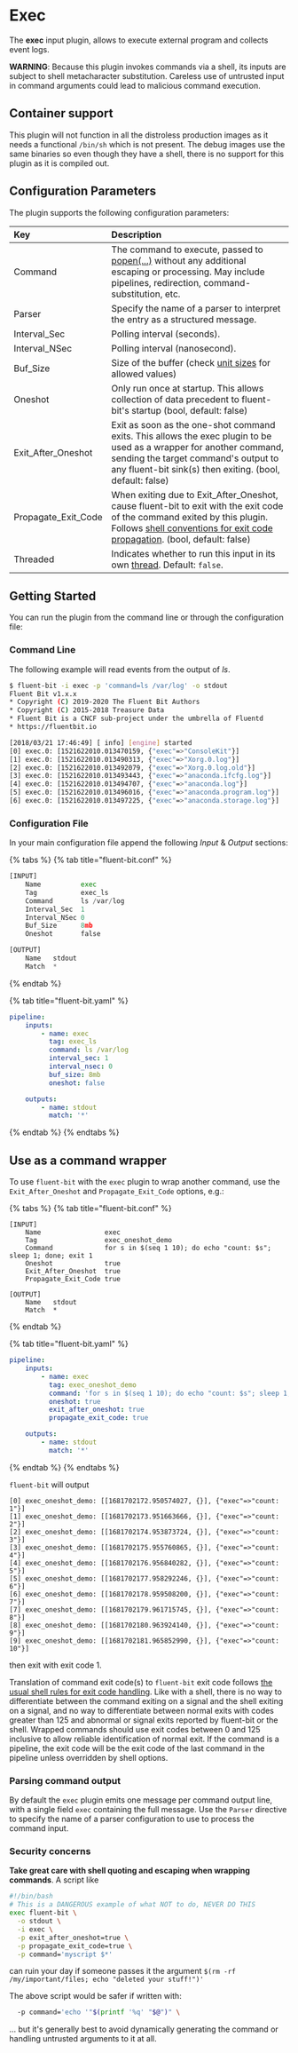 # Exec

The **exec** input plugin, allows to execute external program and collects event logs.

**WARNING**: Because this plugin invokes commands via a shell, its inputs are
subject to shell metacharacter substitution. Careless use of untrusted input in
command arguments could lead to malicious command execution.

## Container support

This plugin will not function in all the distroless production images as it needs a functional `/bin/sh` which is not present.
The debug images use the same binaries so even though they have a shell, there is no support for this plugin as it is compiled out.

## Configuration Parameters

The plugin supports the following configuration parameters:

| Key | Description |
| :--- | :--- |
| Command | The command to execute, passed to [popen(...)](https://man7.org/linux/man-pages/man3/popen.3.html) without any additional escaping or processing. May include pipelines, redirection, command-substitution, etc. |
| Parser | Specify the name of a parser to interpret the entry as a structured message. |
| Interval\_Sec | Polling interval \(seconds\). |
| Interval\_NSec | Polling interval \(nanosecond\). |
| Buf\_Size | Size of the buffer \(check [unit sizes](../../administration/configuring-fluent-bit/unit-sizes.md) for allowed values\) |
| Oneshot | Only run once at startup. This allows collection of data precedent to fluent-bit's startup (bool, default: false) |
| Exit\_After\_Oneshot | Exit as soon as the one-shot command exits. This allows the exec plugin to be used as a wrapper for another command, sending the target command's output to any fluent-bit sink(s) then exiting. (bool, default: false) |
| Propagate\_Exit\_Code | When exiting due to Exit\_After\_Oneshot, cause fluent-bit to exit with the exit code of the command exited by this plugin. Follows [shell conventions for exit code propagation](https://www.gnu.org/software/bash/manual/html_node/Exit-Status.html). (bool, default: false) |
| Threaded | Indicates whether to run this input in its own [thread](../../administration/multithreading.md#inputs). Default: `false`. |

## Getting Started

You can run the plugin from the command line or through the configuration file:

### Command Line

The following example will read events from the output of _ls_.

```bash
$ fluent-bit -i exec -p 'command=ls /var/log' -o stdout
Fluent Bit v1.x.x
* Copyright (C) 2019-2020 The Fluent Bit Authors
* Copyright (C) 2015-2018 Treasure Data
* Fluent Bit is a CNCF sub-project under the umbrella of Fluentd
* https://fluentbit.io

[2018/03/21 17:46:49] [ info] [engine] started
[0] exec.0: [1521622010.013470159, {"exec"=>"ConsoleKit"}]
[1] exec.0: [1521622010.013490313, {"exec"=>"Xorg.0.log"}]
[2] exec.0: [1521622010.013492079, {"exec"=>"Xorg.0.log.old"}]
[3] exec.0: [1521622010.013493443, {"exec"=>"anaconda.ifcfg.log"}]
[4] exec.0: [1521622010.013494707, {"exec"=>"anaconda.log"}]
[5] exec.0: [1521622010.013496016, {"exec"=>"anaconda.program.log"}]
[6] exec.0: [1521622010.013497225, {"exec"=>"anaconda.storage.log"}]
```

### Configuration File

In your main configuration file append the following _Input_ & _Output_ sections:

{% tabs %}
{% tab title="fluent-bit.conf" %}
```python
[INPUT]
    Name          exec
    Tag           exec_ls
    Command       ls /var/log
    Interval_Sec  1
    Interval_NSec 0
    Buf_Size      8mb
    Oneshot       false

[OUTPUT]
    Name   stdout
    Match  *
```
{% endtab %}

{% tab title="fluent-bit.yaml" %}
```yaml
pipeline:
    inputs:
        - name: exec
          tag: exec_ls
          command: ls /var/log
          interval_sec: 1
          interval_nsec: 0
          buf_size: 8mb
          oneshot: false

    outputs:
        - name: stdout
          match: '*'
```
{% endtab %}
{% endtabs %}

## Use as a command wrapper

To use `fluent-bit` with the `exec` plugin to wrap another command, use the
`Exit_After_Oneshot` and `Propagate_Exit_Code` options, e.g.:

{% tabs %}
{% tab title="fluent-bit.conf" %}
```
[INPUT]
    Name                exec
    Tag                 exec_oneshot_demo
    Command             for s in $(seq 1 10); do echo "count: $s"; sleep 1; done; exit 1
    Oneshot             true
    Exit_After_Oneshot  true
    Propagate_Exit_Code true

[OUTPUT]
    Name   stdout
    Match  *
```
{% endtab %}

{% tab title="fluent-bit.yaml" %}
```yaml
pipeline:
    inputs:
        - name: exec
          tag: exec_oneshot_demo
          command: 'for s in $(seq 1 10); do echo "count: $s"; sleep 1; done; exit 1'
          oneshot: true
          exit_after_oneshot: true
          propagate_exit_code: true

    outputs:
        - name: stdout
          match: '*'
```
{% endtab %}
{% endtabs %}

`fluent-bit` will output

```
[0] exec_oneshot_demo: [[1681702172.950574027, {}], {"exec"=>"count: 1"}]
[1] exec_oneshot_demo: [[1681702173.951663666, {}], {"exec"=>"count: 2"}]
[2] exec_oneshot_demo: [[1681702174.953873724, {}], {"exec"=>"count: 3"}]
[3] exec_oneshot_demo: [[1681702175.955760865, {}], {"exec"=>"count: 4"}]
[4] exec_oneshot_demo: [[1681702176.956840282, {}], {"exec"=>"count: 5"}]
[5] exec_oneshot_demo: [[1681702177.958292246, {}], {"exec"=>"count: 6"}]
[6] exec_oneshot_demo: [[1681702178.959508200, {}], {"exec"=>"count: 7"}]
[7] exec_oneshot_demo: [[1681702179.961715745, {}], {"exec"=>"count: 8"}]
[8] exec_oneshot_demo: [[1681702180.963924140, {}], {"exec"=>"count: 9"}]
[9] exec_oneshot_demo: [[1681702181.965852990, {}], {"exec"=>"count: 10"}]
```

then exit with exit code 1.

Translation of command exit code(s) to `fluent-bit` exit code follows
[the usual shell rules for exit code handling](https://www.gnu.org/software/bash/manual/html_node/Exit-Status.html).
Like with a shell, there is no way to differentiate between the command exiting
on a signal and the shell exiting on a signal, and no way to differentiate
between normal exits with codes greater than 125 and abnormal or signal exits
reported by fluent-bit or the shell. Wrapped commands should use exit codes
between 0 and 125 inclusive to allow reliable identification of normal exit.
If the command is a pipeline, the exit code will be the exit code of the last
command in the pipeline unless overridden by shell options.

### Parsing command output

By default the `exec` plugin emits one message per command output line, with a
single field `exec` containing the full message. Use the `Parser` directive to
specify the name of a parser configuration to use to process the command input.

### Security concerns

**Take great care with shell quoting and escaping when wrapping commands**.
A script like

```bash
#!/bin/bash
# This is a DANGEROUS example of what NOT to do, NEVER DO THIS
exec fluent-bit \
  -o stdout \
  -i exec \
  -p exit_after_oneshot=true \
  -p propagate_exit_code=true \
  -p command='myscript $*'
```

can ruin your day if someone passes it the argument
`$(rm -rf /my/important/files; echo "deleted your stuff!")'`

The above script would be safer if written with:

```bash
  -p command='echo '"$(printf '%q' "$@")" \
```

... but it's generally best to avoid dynamically generating the command or
handling untrusted arguments to it at all.
